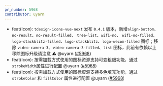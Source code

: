 ```yaml
---
pr_number: 5968
contributor: uyarn
---
```


- feat(Icon):  `tdesign-icons-vue-next` 发布 `0.4.1` 版本，新增`align-bottom`、`no-result`、`no-result-filled`、 `tree-list`、`wifi-no`、 `wifi-no-filled`、`logo-stackblitz-filled`、`logo-stackblitz`、`logo-wecom-filled` 图标；移除 `video-camera-3`、`video-camera-3-filled`、`list` 图标，此前有依赖以上移除图标升级请注意 ⚠️ @uyarn ([#5968](https://github.com/Tencent/tdesign-vue-next/pull/5968))
- feat(Icon):  按需加载方式使用的图标资源支持可变粗细功能，通过`strokeWidth`属性进行配置 @uyarn ([#5968](https://github.com/Tencent/tdesign-vue-next/pull/5968))
- feat(Icon):  按需加载方式使用的图标资源支持多色填充功能，通过`strokeColor` 和 `fillColor` 属性进行配置 @uyarn ([#5968](https://github.com/Tencent/tdesign-vue-next/pull/5968))
